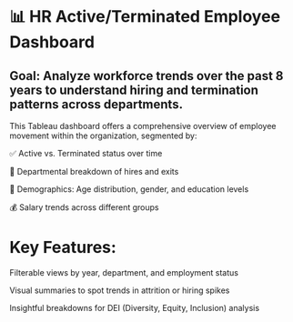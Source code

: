 # 📊 HR Active/Terminated Employee Dashboard
## Goal: Analyze workforce trends over the past 8 years to understand hiring and termination patterns across departments.

This Tableau dashboard offers a comprehensive overview of employee movement within the organization, segmented by:

✅ Active vs. Terminated status over time

🏢 Departmental breakdown of hires and exits

👥 Demographics: Age distribution, gender, and education levels

💰 Salary trends across different groups

# Key Features:

Filterable views by year, department, and employment status

Visual summaries to spot trends in attrition or hiring spikes

Insightful breakdowns for DEI (Diversity, Equity, Inclusion) analysis
